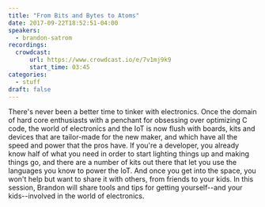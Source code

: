 ```yaml
---
title: "From Bits and Bytes to Atoms"
date: 2017-09-22T18:52:51-04:00
speakers:
  - brandon-satrom
recordings:
  crowdcast:
      url: https://www.crowdcast.io/e/7v1mj9k9
      start_time: 03:45
categories:
  - stuff
draft: false
---
```


There's never been a better time to tinker with electronics. Once the domain of hard core enthusiasts with a penchant for obsessing over optimizing C code, the world of electronics and the IoT is now flush with boards, kits and devices that are tailor-made for the new maker, and which have all the speed and power that the pros have. If you're a developer, you already know half of what you need in order to start lighting things up and making things go, and there are a number of kits out there that let you use the languages you know to power the IoT. And once you get into the space, you won't help but want to share it with others, from friends to your kids. In this session, Brandon will share tools and tips for getting yourself--and your kids--involved in the world of electronics.
